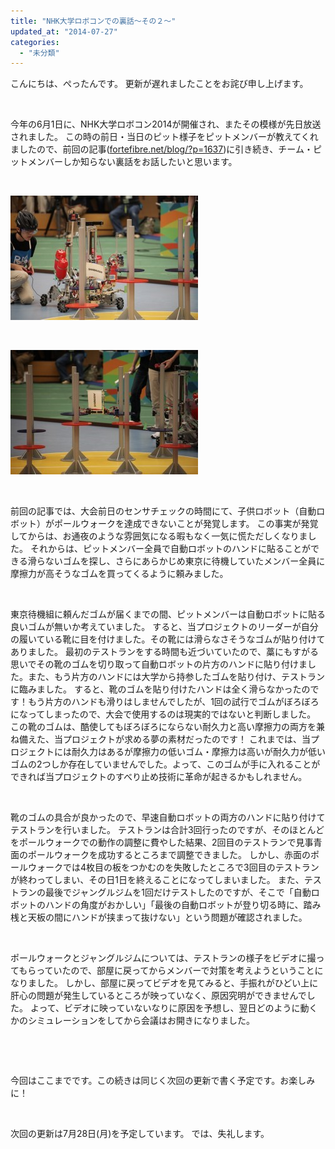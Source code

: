 ```yaml
---
title: "NHK大学ロボコンでの裏話～その２～"
updated_at: "2014-07-27"
categories: 
  - "未分類"
---
```


こんにちは、ぺったんです。 更新が遅れましたことをお詫び申し上げます。

 

今年の6月1日に、NHK大学ロボコン2014が開催され、またその模様が先日放送されました。 この時の前日・当日のピット様子をピットメンバーが教えてくれましたので、前回の記事([fortefibre.net/blog/?p=1637](http://www.fortefibre.net/blog/?p=1637))に引き続き、チーム・ピットメンバーしか知らない裏話をお話したいと思います。

 

[![IMG_0057](images/IMG_0057-300x199.jpg)](http://www.fortefibre.net/blog/wp-content/uploads/2014/07/IMG_0057.jpg)

 

[![IMG_0059](images/IMG_0059-300x199.jpg)](http://www.fortefibre.net/blog/wp-content/uploads/2014/07/IMG_0059.jpg)

 

前回の記事では、大会前日のセンサチェックの時間にて、子供ロボット（自動ロボット）がポールウォークを達成できないことが発覚します。 この事実が発覚してからは、お通夜のような雰囲気になる暇もなく一気に慌ただしくなりました。 それからは、ピットメンバー全員で自動ロボットのハンドに貼ることができる滑らないゴムを探し、さらにあらかじめ東京に待機していたメンバー全員に摩擦力が高そうなゴムを買ってくるように頼みました。

 

東京待機組に頼んだゴムが届くまでの間、ピットメンバーは自動ロボットに貼る良いゴムが無いか考えていました。 すると、当プロジェクトのリーダーが自分の履いている靴に目を付けました。その靴には滑らなさそうなゴムが貼り付けてありました。 最初のテストランをする時間も近づいていたので、藁にもすがる思いでその靴のゴムを切り取って自動ロボットの片方のハンドに貼り付けました。また、もう片方のハンドには大学から持参したゴムを貼り付け、テストランに臨みました。 すると、靴のゴムを貼り付けたハンドは全く滑らなかったのです！もう片方のハンドも滑りはしませんでしたが、1回の試行でゴムがぼろぼろになってしまったので、大会で使用するのは現実的ではないと判断しました。 この靴のゴムは、酷使してもぼろぼろにならない耐久力と高い摩擦力の両方を兼ね備えた、当プロジェクトが求める夢の素材だったのです！ これまでは、当プロジェクトには耐久力はあるが摩擦力の低いゴム・摩擦力は高いが耐久力が低いゴムの2つしか存在していませんでした。よって、このゴムが手に入れることができれば当プロジェクトのすべり止め技術に革命が起きるかもしれません。

 

靴のゴムの具合が良かったので、早速自動ロボットの両方のハンドに貼り付けてテストランを行いました。 テストランは合計3回行ったのですが、そのほとんどをポールウォークでの動作の調整に費やした結果、2回目のテストランで見事青面のポールウォークを成功するところまで調整できました。 しかし、赤面のポールウォークでは4枚目の板をつかむのを失敗したところで3回目のテストランが終わってしまい、その日1日を終えることになってしまいました。 また、テストランの最後でジャングルジムを1回だけテストしたのですが、そこで「自動ロボットのハンドの角度がおかしい」「最後の自動ロボットが登り切る時に、踏み桟と天板の間にハンドが挟まって抜けない」という問題が確認されました。

 

ポールウォークとジャングルジムについては、テストランの様子をビデオに撮ってもらっていたので、部屋に戻ってからメンバーで対策を考えようということになりました。 しかし、部屋に戻ってビデオを見てみると、手振れがひどい上に肝心の問題が発生しているところが映っていなく、原因究明ができませんでした。 よって、ビデオに映っていないなりに原因を予想し、翌日どのように動くかのシミュレーションをしてから会議はお開きになりました。

 

 

今回はここまでです。この続きは同じく次回の更新で書く予定です。お楽しみに！

 

次回の更新は7月28日(月)を予定しています。 では、失礼します。
